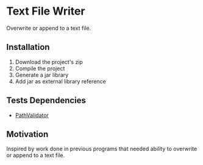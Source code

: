 # Text File Writer
Overwrite or append to a text file.

<h2>Installation</h2>
<ol>
  <li>Download the project's zip</li>
  <li>Compile the project</li>
  <li>Generate a jar library</li>
  <li>Add jar as external library reference</li>
</ol>

<h2>Tests Dependencies</h2>
<ul>
  <li><a href="https://github.com/quauab/PathValidator">PathValidator</a></li>
</ul>

<h2>Motivation</h2>
Inspired by work done in previous programs that needed ability to overwrite or append to a text file.
